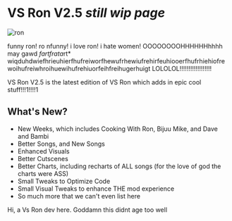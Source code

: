 # VS Ron V2.5 *still wip page*

![ron](https://static.wikia.nocookie.net/fridaynightfunking/images/1/1f/RonAnim.gif/revision/latest/scale-to-width-down/341?cb=20210723183443)

funny ron! ro nfunny! i love ron! i hate women! OOOOOOOOHHHHHHhhhh may gawd *fart****f*ra*ta*rt*
wiqduhdwiefhrieuhierfhufreiworfhewufrhewiufrehirfeuhiooerfhufrhiehiofrewoihufreiwhroihuewihufrehiuorfeihfreihugerhuigt LOLOLOL!!!!!!!!!!!!!!!!!!

VS Ron V2.5 is the latest edition of VS Ron which adds in epic cool stuff!!!1!!!!1

## What's New?
- New Weeks, which includes Cooking With Ron, Bijuu Mike, and Dave and Bambi
- Better Songs, and New Songs
- Enhanced Visuals
- Better Cutscenes
- Better Charts, including recharts of ALL songs (for the love of god the charts were ASS)
- Small Tweaks to Optimize Code
- Small Visual Tweaks to enhance THE mod experience
- So much more that we can't even list here

Hi, a Vs Ron dev here. Goddamn this didnt age too well
